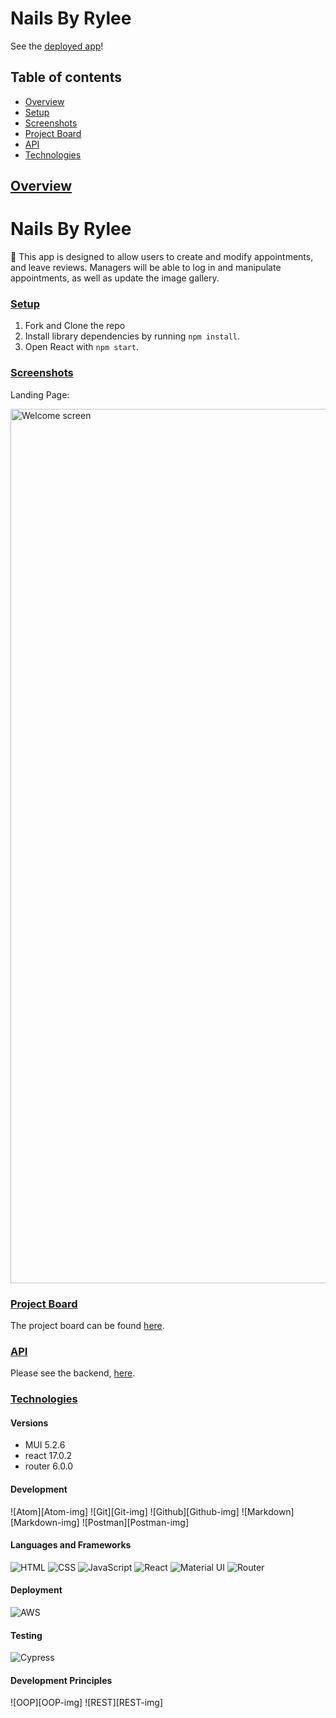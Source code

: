 # Nails By Rylee 
See the [deployed app](http://nailsbyrylee.com/)!

## Table of contents
- [Overview](#overview)
- [Setup](#setup)
- [Screenshots](#screenshots)
- [Project Board](#project-board)
- [API](#api)
- [Technologies](#technologies)

## <ins>Overview</ins>

# Nails By Rylee
🦴
This app is designed to allow users to create and modify appointments, and leave reviews. Managers will be able to log in and manipulate appointments, as well as update the image gallery. 


### <ins>Setup</ins>
1. Fork and Clone the repo
2. Install library dependencies by running `npm install`.
3. Open React with `npm start`.

### <ins>Screenshots</ins>
Landing Page:

<img width="1399" alt="Welcome screen" src="https://user-images.githubusercontent.com/78662391/147668773-f9bf977b-28cd-4059-b5ac-01f13199cc52.png">

### <ins>Project Board</ins>
The project board can be found [here](https://github.com/Jabene/nbr-v2/projects/1).

### <ins>API</ins>
Please see the backend, [here](https://github.com/Jabene/nails-by-Rylee-server).

### <ins>Technologies</ins>

#### Versions
- MUI 5.2.6
- react 17.0.2
- router 6.0.0
 
#### Development
![Atom][Atom-img]
![Git][Git-img]
![Github][Github-img]
![Markdown][Markdown-img]
![Postman][Postman-img]

#### Languages and Frameworks
![HTML](https://img.shields.io/badge/HTML5-E34F26?style=for-the-badge&logo=html5&logoColor=white)
![CSS](https://img.shields.io/badge/CSS3-1572B6?style=for-the-badge&logo=css3&logoColor=white)
![JavaScript](https://img.shields.io/badge/JavaScript-323330?style=for-the-badge&logo=javascript&logoColor=F7DF1E)
![React](https://img.shields.io/badge/React_Native-20232A?style=for-the-badge&logo=react&logoColor=61DAFB)
![Material UI](https://img.shields.io/badge/Material%20UI-007FFF?style=for-the-badge&logo=mui&logoColor=white)
![Router](https://img.shields.io/badge/React_Router-CA4245?style=for-the-badge&logo=react-router&logoColor=white)

#### Deployment
![AWS](https://img.shields.io/badge/Amazon_AWS-FF9900?style=for-the-badge&logo=amazonaws&logoColor=white)

#### Testing
![Cypress](https://img.shields.io/badge/Cypress-17202C?style=for-the-badge&logo=cypress&logoColor=white)

#### Development Principles
![OOP][OOP-img]
![REST][REST-img]

